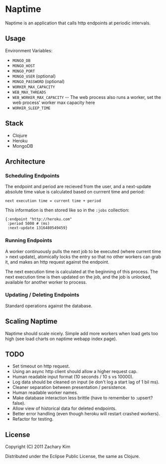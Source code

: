 # Naptime

Naptime is an application that calls http endpoints at periodic intervals.

## Usage

Environment Variables:

* `MONGO_DB`
* `MONGO_HOST`
* `MONGO_PORT`
* `MONGO_USER` (optional)
* `MONGO_PASSWORD` (optional)
* `WORKER_MAX_CAPACITY`
* `WEB_MAX_THREADS`
* `WEB_WORKER_MAX_CAPACITY` -- The web process also runs a worker, set
  the web process' worker max capacity here
* `WORKER_SLEEP_TIME`

## Stack

* Clojure
* Heroku
* MongoDB

## Architecture

### Scheduling Endpoints

The endpoint and period are recieved from the user, and a next-update absolute time value is calculated based on currrent time and period:

    next execution time = current time + period

This information is then stored like so in the `:jobs` collection:

    {:endpoint "http://heroku.com"
     :period 5000 # (ms)
     :next-update 1316480549459}


### Running Endpoints

A worker continuously pulls the next job to be executed (where current
time > next update), atomically locks the entry so that no other
workers can grab it, and makes an http request against the endpoint.

The next execution time is calculated at the beginning of this
process.  The next execution time is then updated on the job, and the
job is unlocked, available for another worker to process.


### Updating / Deleting Endpoints

Standard operations against the database.


## Scaling Naptime

Naptime should scale nicely.  Simple add more workers when load gets
too high (see load charts on naptime webapp index page).


## TODO

* Set timeout on http request.
* Using an async http client should allow a higher request cap.
* Human readable input format (10 seconds / 10 s vs 10000).
* Log data should be cleaned on input (ie don't log a start lag of 1
  bil ms).
* Cleaner separation between presentation / persistence.
* Human readable worker names.
* Make database interaction less brittle (have to remember to :upsert?
  false).
* Allow view of historical data for deleted endpoints.
* Better error handling (even though heroku will restart crashed
  workers).
* Refactor for testing.


## License

Copyright (C) 2011 Zachary Kim

Distributed under the Eclipse Public License, the same as Clojure.
